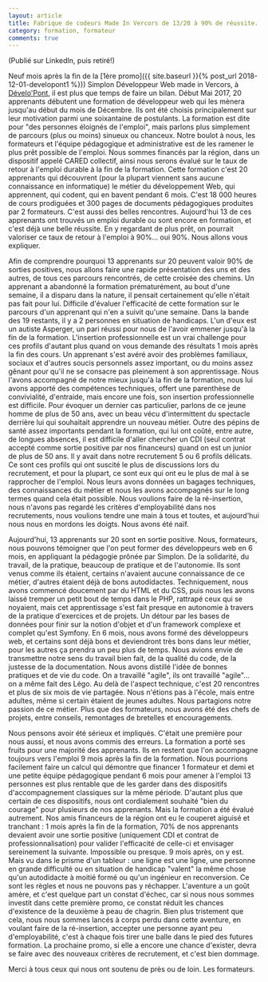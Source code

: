 ```yaml
---
layout: article
title: Fabrique de codeurs Made In Vercors de 13/20 à 90% de réussite.
category: formation, formateur
comments: true
---
```


(Publié sur LinkedIn, puis retiré!)

Neuf mois après la fin de la [1ère promo]({{ site.baseurl }}{% post_url 2018-12-01-developont1 %})) Simplon Développeur Web made in Vercors, à [Dévelo'Pont](http://www.developont.fr), il est plus que temps de faire un bilan. Début Mai 2017, 20 apprenants débutent une formation de développeur web qui les mènera jusqu'au début du mois de Décembre. Ils ont été choisis principalement sur leur motivation parmi une soixantaine de postulants. La formation est dite pour "des personnes éloignés de l'emploi", mais parlons plus simplement de parcours  (plus ou moins) sinueux ou chanceux. Notre boulot à nous, les formateurs et l'équipe pédagogique et administrative est de les ramener le plus prêt possible de l'emploi. Nous sommes financés par la région, dans un dispositif appelé CARED collectif, ainsi nous serons évalué sur le taux de retour à l'emploi durable à la fin de la formation. Cette formation c'est 20 apprenants qui découvrent (pour la plupart viennent sans aucune connaissance en informatique) le métier du développement Web, qui apprennent, qui codent, qui en bavent pendant 6 mois. C'est 18 000 heures de cours prodiguées et 300 pages de documents pédagogiques produites par 2 formateurs. C'est aussi des belles rencontres. Aujourd'hui 13 de ces apprenants ont trouvés un emploi durable ou sont encore en formation, et c'est déjà une belle réussite. En y regardant de plus prêt, on pourrait valoriser ce taux de retour à l'emploi à 90%... oui 90%. Nous allons vous expliquer.

Afin de comprendre pourquoi 13 apprenants sur 20 peuvent valoir 90% de sorties positives, nous allons faire une rapide présentation des uns et des autres, de tous ces parcours rencontrés, de cette croisée des chemins. Un apprenant a abandonné la formation prématurément, au bout d'une semaine, il a disparu dans la nature, il pensait certainement qu'elle n'était pas fait pour lui. Difficile d'évaluer l'efficacité de cette formation sur le parcours d'un apprenant qui n'en a suivit qu'une semaine. Dans la bande des 19 restants, il y a 2 personnes en situation de handicaps. L'un d'eux est un autiste Asperger, un pari réussi pour nous de l'avoir emmener jusqu'à la fin de la formation. L'insertion professionnelle est un vrai challenge pour ces profils d'autant plus quand on vous demande des résultats 1 mois après la fin des cours. Un apprenant s'est avéré avoir des problèmes familiaux, sociaux et d'autres soucis personnels assez important, ou du moins assez gênant pour qu'il ne se consacre pas pleinement à son apprentissage. Nous l'avons accompagné de notre mieux jusqu'à la fin de la formation, nous lui avons apporté des compétences techniques, offert une parenthèse de convivialité, d'entraide, mais encore une fois, son insertion professionnelle est difficile. Pour évoquer un dernier cas particulier, parlons de ce jeune homme de plus de 50 ans, avec un beau vécu d'intermittent du spectacle derrière lui qui souhaitait apprendre un nouveau métier. Outre des pépins de santé assez importants pendant la formation, qui lui ont coûté, entre autre, de longues absences, il est difficile d'aller chercher un CDI (seul contrat accepté comme sortie positive par nos financeurs) quand on est un junior de plus de 50 ans. Il y avait dans notre recrutement 5 ou 6 profils délicats. Ce sont ces profils qui ont suscité le plus de discussions lors du recrutement, et pour la plupart, ce sont eux qui ont eu le plus de mal à se rapprocher de l'emploi. Nous leurs avons données un bagages techniques, des connaissances du métier et nous les avons accompagnés sur le long termes quand cela était possible. Nous voulions faire de la ré-insertion, nous n'avons pas regardé les critères d'employabilité dans nos recrutements, nous voulions tendre une main à tous et toutes, et aujourd'hui nous nous en mordons les doigts. Nous avons été naïf.

Aujourd'hui, 13 apprenants sur 20 sont en sortie positive. Nous, formateurs, nous pouvons témoigner que l'on peut former des développeurs web en 6 mois, en appliquant la pédagogie prônée par Simplon. De la solidarité, du travail, de la pratique, beaucoup de pratique et de l'autonomie. Ils sont venus comme ils étaient, certains n'avaient aucune connaissance de ce métier, d'autres étaient déjà de bons autodidactes. Techniquement, nous avons commencé doucement par du HTML et du CSS, puis nous les avons laissé tremper un petit bout de temps dans le PHP, rattrapé ceux qui se noyaient, mais cet apprentissage s'est fait presque en autonomie à travers de la pratique d'exercices et de projets. Un détour par les bases de données pour finir sur la notion d'objet et d'un framework complexe et complet qu'est Symfony. En 6 mois, nous avons formé des développeurs web, et certains sont déjà bons et deviendront très bons dans leur métier, pour les autres ça prendra un peu plus de temps. Nous avions envie de transmettre notre sens du travail bien fait, de la qualité du code, de la justesse de la documentation. Nous avons distillé l'idée de bonnes pratiques et de vie du code. On a travaillé "agile", ils ont travaillé "agile"... on a même fait des Légo. Au delà de l'aspect technique, c'est 20 rencontres et plus de six mois de vie partagée. Nous n'étions pas à l'école, mais entre adultes, même si certain étaient de jeunes adultes. Nous partagions notre passion de ce métier. Plus que des formateurs, nous avons été des chefs de projets, entre conseils, remontages de bretelles et encouragements.

Nous pensons avoir été sérieux et impliqués. C'était une première pour nous aussi, et nous avons commis des erreurs. La formation a porté ses fruits pour une majorité des apprenants. Ils en restent que l'on accompagne toujours vers l'emploi 9 mois après la fin de la formation. Nous pourrions facilement faire un calcul qui démontre que financer 1 formateur et demi et une petite équipe pédagogique pendant 6 mois pour amener à l'emploi 13 personnes est plus rentable que de les garder dans des dispositifs d'accompagnement classiques sur la même période. D'autant plus que certain de ces dispositifs, nous ont cordialement souhaité "bien du courage" pour plusieurs de nos apprenants. Mais la formation a été évalué autrement. Nos amis financeurs de la région ont eu le couperet aiguisé et tranchant : 1 mois après la fin de la formation, 70% de nos apprenants devaient avoir une sortie positive (uniquement CDI et contrat de professionnalisation) pour valider l'efficacité de celle-ci et envisager sereinement la suivante. Impossible ou presque. 9 mois après, on y est. Mais vu dans le prisme d'un tableur : une ligne est une ligne, une personne en grande difficulté ou en situation de handicap "valent" la même chose qu'un autodidacte à moitié formé ou qu'un ingénieur en reconversion. Ce sont les règles et nous ne pouvons pas y réchapper. L'aventure a un goût amère, et c'est quelque part un constat d'échec, car si nous nous sommes investit dans cette première promo, ce constat réduit les chances d'existence de la deuxième à peau de chagrin. Bien plus tristement que cela, nous nous sommes lancés à corps perdu dans cette aventure, en voulant faire de la ré-insertion, accepter une personne ayant peu d'employabilité, c'est à chaque fois tirer une balle dans le pied des futures formation. La prochaine promo, si elle a encore une chance d'exister, devra se faire avec des nouveaux critères de recrutement, et c'est bien dommage.

Merci à tous ceux qui nous ont soutenu de près ou de loin.
Les formateurs.
